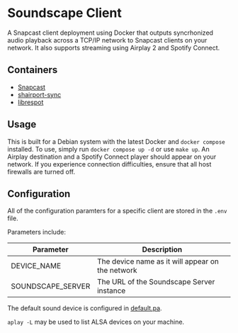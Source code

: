 # Soundscape Client

A Snapcast client deployment using Docker that outputs syncrhonized audio playback across a TCP/IP network to Snapcast clients on your network. It also supports streaming using Airplay 2 and Spotify Connect.

## Containers

- [Snapcast](https://github.com/badaix/snapcast)
- [shairport-sync](https://github.com/mikebrady/shairport-sync)
- [librespot](https://github.com/librespot-org/librespot)

## Usage

This is built for a Debian system with the latest Docker and `docker compose` installed. To use, simply run `docker compose up -d` or use `make up`. An Airplay destination and a Spotify Connect player should appear on your network. If you experience connection difficulties, ensure that all host firewalls are turned off.

## Configuration

All of the configuration paramters for a specific client are stored in the `.env` file.

Parameters include:

| Parameter         | Description                                      |
| ----------------- | ------------------------------------------------ |
| DEVICE_NAME       | The device name as it will appear on the network |
| SOUNDSCAPE_SERVER | The URL of the Soundscape Server instance        |

The default sound device is configured in [default.pa](./pulseaudio/default.pa).

`aplay -L` may be used to list ALSA devices on your machine.
